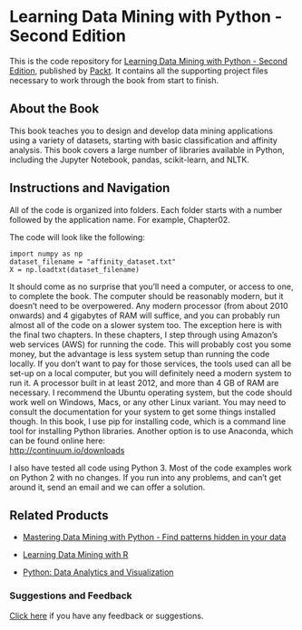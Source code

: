 # Learning Data Mining with Python - Second Edition
This is the code repository for [Learning Data Mining with Python - Second Edition](https://www.packtpub.com/big-data-and-business-intelligence/learning-data-mining-python-second-edition?utm_source=github&utm_medium=repository&utm_campaign=9781787126787), published by [Packt](https://www.packtpub.com/?utm_source=github). It contains all the supporting project files necessary to work through the book from start to finish.
## About the Book
This book teaches you to design and develop data mining applications using a variety of datasets, starting with basic classification and affinity analysis. This book covers a large number of libraries available in Python, including the Jupyter Notebook, pandas, scikit-learn, and NLTK.
## Instructions and Navigation
All of the code is organized into folders. Each folder starts with a number followed by the application name. For example, Chapter02.



The code will look like the following:
```
import numpy as np
dataset_filename = "affinity_dataset.txt"
X = np.loadtxt(dataset_filename)
```

It should come as no surprise that you’ll need a computer, or access to one, to complete the
book. The computer should be reasonably modern, but it doesn’t need to be overpowered.
Any modern processor (from about 2010 onwards) and 4 gigabytes of RAM will suffice, and
you can probably run almost all of the code on a slower system too.
The exception here is with the final two chapters. In these chapters, I step through using
Amazon’s web services (AWS) for running the code. This will probably cost you some
money, but the advantage is less system setup than running the code locally. If you don’t
want to pay for those services, the tools used can all be set-up on a local computer, but you
will definitely need a modern system to run it. A processor built in at least 2012, and more
than 4 GB of RAM are necessary.
I recommend the Ubuntu operating system, but the code should work well on Windows,
Macs, or any other Linux variant. You may need to consult the documentation for your
system to get some things installed though.
In this book, I use pip for installing code, which is a command line tool for installing Python
libraries.
Another option is to use Anaconda, which can be found online here:<br/>
http://continuum.io/downloads
<p>I also have tested all code using Python 3. Most of the code examples work on Python 2
with no changes. If you run into any problems, and can’t get around it, send an email and
we can offer a solution.</p>

## Related Products
* [Mastering Data Mining with Python - Find patterns hidden in your data](https://www.packtpub.com/big-data-and-business-intelligence/mastering-data-mining-python-–-find-patterns-hidden-your-data?utm_source=github&utm_medium=repository&utm_campaign=9781785889950)

* [Learning Data Mining with R](https://www.packtpub.com/big-data-and-business-intelligence/learning-data-mining-r?utm_source=github&utm_medium=repository&utm_campaign=9781783982103)

* [Python: Data Analytics and Visualization](https://www.packtpub.com/big-data-and-business-intelligence/python-data-analytics-and-visualization?utm_source=github&utm_medium=repository&utm_campaign=9781788290098)

### Suggestions and Feedback
[Click here](https://docs.google.com/forms/d/e/1FAIpQLSe5qwunkGf6PUvzPirPDtuy1Du5Rlzew23UBp2S-P3wB-GcwQ/viewform) if you have any feedback or suggestions.
